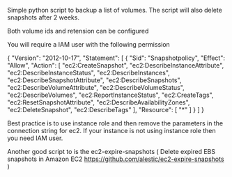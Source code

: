  Simple python script to backup a list of volumes. The script will also delete snapshots after 2 weeks.

 Both volume ids and retension can be configured

 You will require a IAM user with the following permission

 {
    "Version": "2012-10-17",
    "Statement": [
        {
            "Sid": "Snapshotpolicy",
            "Effect": "Allow",
            "Action": [
                "ec2:CreateSnapshot",
                "ec2:DescribeInstanceAttribute",
                "ec2:DescribeInstanceStatus",
                "ec2:DescribeInstances",
                "ec2:DescribeSnapshotAttribute",
                "ec2:DescribeSnapshots",
                "ec2:DescribeVolumeAttribute",
                "ec2:DescribeVolumeStatus",
                "ec2:DescribeVolumes",
                "ec2:ReportInstanceStatus",
                "ec2:CreateTags",
                "ec2:ResetSnapshotAttribute",
                "ec2:DescribeAvailabilityZones",
		"ec2:DeleteSnapshot",
                "ec2:DescribeTags"
            ],
            "Resource": [
                "*"
            ]
        }
    ]
} 

Best practice is to use instance role and then remove the parameters in the connection string for ec2. If your instance is not using instance role then you need IAM user.
 
 
 Another good script to is the ec2-expire-snapshots ( Delete expired EBS snapshots in Amazon EC2  https://github.com/alestic/ec2-expire-snapshots )


